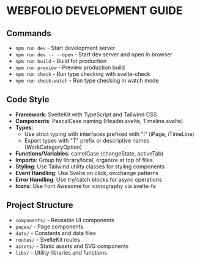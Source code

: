 # WEBFOLIO DEVELOPMENT GUIDE

## Commands
- `npm run dev` - Start development server
- `npm run dev -- --open` - Start dev server and open in browser
- `npm run build` - Build for production
- `npm run preview` - Preview production build
- `npm run check` - Run type checking with svelte-check
- `npm run check:watch` - Run type checking in watch mode

## Code Style
- **Framework**: SvelteKit with TypeScript and Tailwind CSS
- **Components**: PascalCase naming (Header.svelte, Timeline.svelte)
- **Types**: 
  - Use strict typing with interfaces prefixed with "i" (iPage, iTimeLine)
  - Export types with "T" prefix or descriptive names (WorkCategoryOption)
- **Functions/Variables**: camelCase (changeState, activeTab)
- **Imports**: Group by library/local, organize at top of files
- **Styling**: Use Tailwind utility classes for styling components
- **Event Handling**: Use Svelte on:click, on:change patterns
- **Error Handling**: Use try/catch blocks for async operations
- **Icons**: Use Font Awesome for iconography via svelte-fa

## Project Structure
- `components/` - Reusable UI components
- `pages/` - Page components
- `data/` - Constants and data files
- `routes/` - SvelteKit routes
- `assets/` - Static assets and SVG components
- `libs/` - Utility libraries and functions
